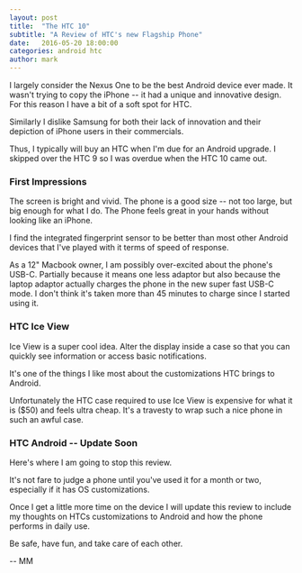 ```yaml
---
layout: post
title:  "The HTC 10"
subtitle: "A Review of HTC's new Flagship Phone"
date:   2016-05-20 18:00:00
categories: android htc
author: mark
---
```


I largely consider the Nexus One to be the best Android device ever made. It wasn't trying to
copy the iPhone -- it had a unique and innovative design. For this reason I have
a bit of a soft spot for HTC.

Similarly I dislike Samsung for both their lack of innovation and their depiction of iPhone
users in their commercials.

Thus, I typically will buy an HTC when I'm due for an Android upgrade. I skipped over the HTC 9
so I was overdue when the HTC 10 came out.

### First Impressions ###

The screen is bright and vivid. The phone is a good size -- not too large, but big enough for what I do. The Phone feels great in your hands without looking like an iPhone.

I find the integrated fingerprint sensor to be better than most other Android devices that I've
played with it terms of speed of response.

As a 12" Macbook owner, I am possibly over-excited about the phone's USB-C. Partially because it means one less adaptor but also because the laptop adaptor actually charges the phone in the new super fast USB-C mode. I don't think it's taken more than 45 minutes to charge since I started using it.

### HTC Ice View ###

Ice View is a super cool idea. Alter the display inside a case so that you can quickly see
information or access basic notifications.

It's one of the things I like most about the customizations HTC brings to Android.

Unfortunately the HTC case required to use Ice View is expensive for what it is ($50) and feels ultra cheap. It's a travesty to wrap such a nice phone in such an awful case.

### HTC Android -- Update Soon ###

Here's where I am going to stop this review.

It's not fare to judge a phone until you've used it for a month or two, especially if it has
OS customizations.

Once I get a little more time on the device I will update this review to include my thoughts on HTCs
customizations to Android and how the phone performs in daily use.


Be safe, have fun, and take care of each other.

-- MM
